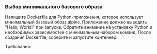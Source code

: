 
### Выбор минимального базового образа

Напишите Dockerfile для Python-приложения, которое использует минимальный базовый образ alpine. Приложение должно выводить "Hello, World!" при запуске. Обратите внимание на установку Python и необходимых зависимостей с минимальным набором команд. После создания Dockerfile, соберите и запустите контейнер.

Требования:
